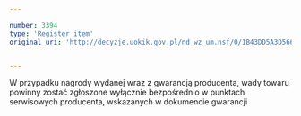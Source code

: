 ```yaml
---

number: 3394
type: 'Register item'
original_uri: 'http://decyzje.uokik.gov.pl/nd_wz_um.nsf/0/1B43DD5A3D566A16C1257A3300379874?OpenDocument'


---
```


W przypadku nagrody wydanej wraz z gwarancją producenta, wady towaru powinny zostać zgłoszone wyłącznie bezpośrednio w punktach serwisowych producenta, wskazanych w dokumencie gwarancji
